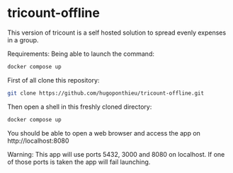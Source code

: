 # tricount-offline
This version of tricount is a self hosted solution to spread evenly expenses in a group. 

Requirements:
Being able to launch the command:
```zsh
docker compose up
```

First of all clone this repository:
```zsh
git clone https://github.com/hugoponthieu/tricount-offline.git
```

Then open a shell in this freshly cloned directory: 
```zsh
docker compose up
```

You should be able to open a web browser and access the app on http://localhost:8080

Warning: This app will use ports 5432, 3000 and 8080 on localhost. If one of those ports is taken the app will fail launching.